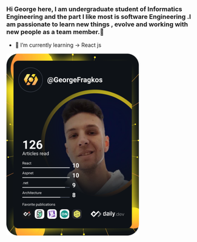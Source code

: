 ### Hi George here, I am undergraduate student of Informatics Engineering and the part I like most is software Engineering .I am passionate to learn new things , evolve and working with new people as a team member.👋

- 🌱 I’m currently learning -> React js

<div style="margin-right: 30px;">
<a href="https://app.daily.dev/GeorgeFragkos"><img src="https://github.com/GeorgeFragkos/GeorgeFragkos/blob/main/devcard.svg" width="350" alt="George Fragkos's Dev Card"/></a>
</div>





